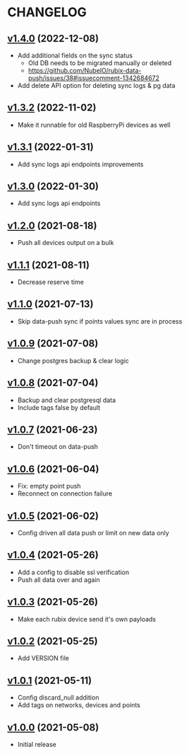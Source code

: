 # CHANGELOG
## [v1.4.0](https://github.com/NubeIO/rubix-data-push/tree/v1.4.0) (2022-12-08)
- Add additional fields on the sync status
    - Old DB needs to be migrated manually or deleted
    - https://github.com/NubeIO/rubix-data-push/issues/38#issuecomment-1342684672
- Add delete API option for deleting sync logs & pg data

## [v1.3.2](https://github.com/NubeIO/rubix-data-push/tree/v1.3.2) (2022-11-02)
- Make it runnable for old RaspberryPi devices as well

## [v1.3.1](https://github.com/NubeIO/rubix-data-push/tree/v1.3.1) (2022-01-31)
- Add sync logs api endpoints improvements

## [v1.3.0](https://github.com/NubeIO/rubix-data-push/tree/v1.3.0) (2022-01-30)
- Add sync logs api endpoints

## [v1.2.0](https://github.com/NubeIO/rubix-data-push/tree/v1.2.0) (2021-08-18)
- Push all devices output on a bulk

## [v1.1.1](https://github.com/NubeIO/rubix-data-push/tree/v1.1.1) (2021-08-11)
- Decrease reserve time

## [v1.1.0](https://github.com/NubeIO/rubix-data-push/tree/v1.1.0) (2021-07-13)
- Skip data-push sync if points values sync are in process

## [v1.0.9](https://github.com/NubeIO/rubix-data-push/tree/v1.0.9) (2021-07-08)
- Change postgres backup & clear logic

## [v1.0.8](https://github.com/NubeIO/rubix-data-push/tree/v1.0.8) (2021-07-04)
- Backup and clear postgresql data
- Include tags false by default

## [v1.0.7](https://github.com/NubeIO/rubix-data-push/tree/v1.0.7) (2021-06-23)
- Don't timeout on data-push

## [v1.0.6](https://github.com/NubeIO/rubix-data-push/tree/v1.0.6) (2021-06-04)
- Fix: empty point push
- Reconnect on connection failure

## [v1.0.5](https://github.com/NubeIO/rubix-data-push/tree/v1.0.5) (2021-06-02)
- Config driven all data push or limit on new data only

## [v1.0.4](https://github.com/NubeIO/rubix-data-push/tree/v1.0.4) (2021-05-26)
- Add a config to disable ssl verification
- Push all data over and again

## [v1.0.3](https://github.com/NubeIO/rubix-data-push/tree/v1.0.3) (2021-05-26)
- Make each rubix device send it's own payloads

## [v1.0.2](https://github.com/NubeIO/rubix-data-push/tree/v1.0.2) (2021-05-25)
- Add VERSION file

## [v1.0.1](https://github.com/NubeIO/rubix-data-push/tree/v1.0.1) (2021-05-11)
- Config discard_null addition
- Add tags on networks, devices and points

## [v1.0.0](https://github.com/NubeIO/rubix-data-push/tree/v1.0.0) (2021-05-08)
- Initial release
